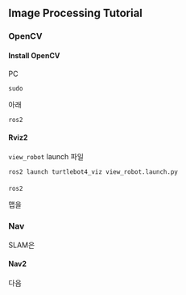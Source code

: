 ## Image Processing Tutorial

### OpenCV

#### Install OpenCV
PC 
```
sudo 
```

아래
```
ros2 
```

#### Rviz2
`view_robot` launch 파일
```
ros2 launch turtlebot4_viz view_robot.launch.py
```

#### 
```
ros2 
```
맵을 

### Nav
SLAM은

#### Nav2
다음 